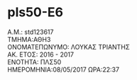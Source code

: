 ﻿# pls50-E6  
Α.Μ.: std123617  
ΤΜΗΜΑ:ΑΘΗ3  
ΟΝΟΜΑΤΕΠΩΝΥΜΟ: ΛΟΥΚΑΣ ΤΡΙΑΝΤΗΣ  
ΑΚ. ΕΤΟΣ: 2016 - 2017  
ΕΝΟΤΗΤΑ: ΠΛΣ50  
ΗΜΕΡΟΜΗΝΙΑ:08/05/2017  ΩΡΑ:22:37  